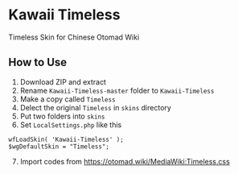 Kawaii Timeless
====
Timeless Skin for Chinese Otomad Wiki

## How to Use

1. Download ZIP and extract
2. Rename `Kawaii-Timeless-master` folder to `Kawaii-Timeless`
3. Make a copy called `Timeless`
4. Delect the original `Timeless` in `skins` directory
5. Put two folders into `skins`
6. Set `LocalSettings.php` like this

```
wfLoadSkin( 'Kawaii-Timeless' );
$wgDefaultSkin = "Timeless";
```
7. Import codes from https://otomad.wiki/MediaWiki:Timeless.css